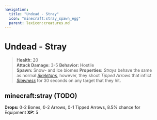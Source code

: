 ```yaml
---
navigation:
  title: "Undead - Stray"
  icon: "minecraft:stray_spawn_egg"
  parent: lexicon:creatures.md
---
```


# Undead - Stray

> __Health:__ 20  
> __Attack Damage:__ 3-5 
> __Behavior:__ Hostile     
> __Spawn:__ Snow- and Ice biomes 
> __Properties:__ 
*Strays* behave the same as normal [*Skeletons*](./undead-skeleton.md), however, they shoot *Tipped Arrows* that inflict [*Slowness*](../brewing/effects.md#slowness) for 30 seconds on any target that they hit.

## minecraft:stray (TODO)

<GameScene zoom={4}>
  <Entity id="minecraft:stray" />
</GameScene>

__Drops:__ 0-2 Bones, 0-2 Arrows, 0-1 Tipped Arrows, 8.5% chance for Equipment 
__XP:__ 5

